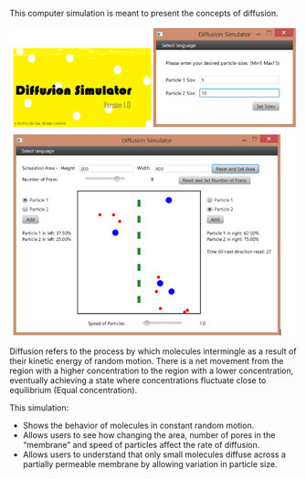 This computer simulation is meant to present the concepts of diffusion. 

![Screenshot](screenshot.png)

Diffusion refers to the process by which molecules intermingle as a result of their kinetic energy of random motion. There is a net movement from the region with a higher concentration to the region with a lower concentration, eventually achieving a state where concentrations fluctuate close to equilibrium (Equal concentration).

This simulation:
* Shows the behavior of molecules in constant random motion.
* Allows users to see how changing the area, number of pores in the “membrane” and speed of particles affect the rate of diffusion.
* Allows users to understand that only small molecules diffuse across a partially permeable membrane by allowing variation in particle size.
